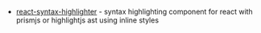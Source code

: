 - [react-syntax-highlighter](https://github.com/react-syntax-highlighter/react-syntax-highlighter) - syntax highlighting component for react with prismjs or highlightjs ast using inline styles
